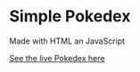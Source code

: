 # Simple Pokedex
Made with HTML an JavaScript

[See the live Pokedex here](https://sebbex1337.github.io/Pokemon-app/)
